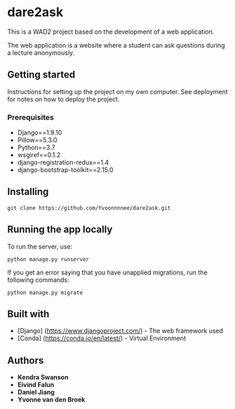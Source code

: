 # dare2ask
This is a WAD2 project based on the development of a web application.

The web application is a website where a student can ask questions during a lecture anonymously.

## Getting started
Instructions for setting up the project on my own computer. See deployment for notes on how to deploy the project.

### Prerequisites
- Django==1.9.10
- Pillow==5.3.0
- Python==3.7
- wsgiref==0.1.2
- django-registration-redux==1.4
- django-bootstrap-toolkit==2.15.0

## Installing

```
git clone https://github.com/Yvoonnnnee/dare2ask.git
```

## Running the app locally
To run the server, use:
```
python manage.py runserver
```

If you get an error saying that you have unapplied migrations, run the following commands:
```
python manage.py migrate
```

## Built with
* [Django] (https://www.djangoproject.com/) - The web framework used
* [Conda] (https://conda.io/en/latest/) - Virtual Environment

## Authors
* **Kendra Swanson**
* **Eivind Falun**
* **Daniel Jiang**
* **Yvonne van den Broek**
